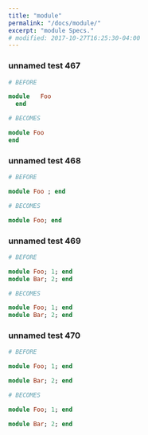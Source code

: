 ```yaml
---
title: "module"
permalink: "/docs/module/"
excerpt: "module Specs."
# modified: 2017-10-27T16:25:30-04:00
---
```

### unnamed test 467
```ruby
# BEFORE

module   Foo  
  end

```
```ruby
# BECOMES

module Foo
end

```
### unnamed test 468
```ruby
# BEFORE

module Foo ; end

```
```ruby
# BECOMES

module Foo; end

```
### unnamed test 469
```ruby
# BEFORE

module Foo; 1; end
module Bar; 2; end

```
```ruby
# BECOMES

module Foo; 1; end
module Bar; 2; end

```
### unnamed test 470
```ruby
# BEFORE

module Foo; 1; end

module Bar; 2; end

```
```ruby
# BECOMES

module Foo; 1; end

module Bar; 2; end
```
